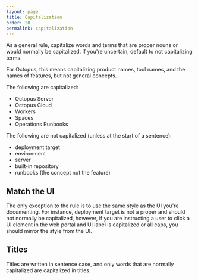 ```yaml
---
layout: page
title: Capitalization
order: 20
permalink: capitalization
---
```


As a general rule, capitalize words and terms that are proper nouns or would normally be capitalized. If you're uncertain, default to not capitalizing terms.

For Octopus, this means capitalizing product names, tool names, and the names of features, but not general concepts.

The following are capitalized:

- Octopus Server
- Octopus Cloud
- Workers
- Spaces
- Operations Runbooks

The following are not capitalized (unless at the start of a sentence):

- deployment target
- environment 
- server
- built-in repository
- runbooks (the concept not the feature)

## Match the UI

The only exception to the rule is to use the same style as the UI you're documenting. For instance, deployment target is not a proper and should not normally be capitalized, however, if you are instructing a user to click a UI element in the web portal and UI label is capitalized or all caps, you should mirror the style from the UI.

## Titles

Titles are written in sentence case, and only words that are normally capitalized are capitalized in titles.

